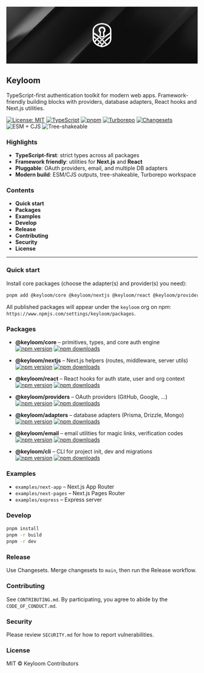 <p align="center">
  <img src="./keyloom_banner.png" height="150" width="830" title="Keyloom Banner">
</p>

## Keyloom

TypeScript-first authentication toolkit for modern web apps. Framework-friendly building blocks with providers, database adapters, React hooks and Next.js utilities.

[![License: MIT](https://img.shields.io/badge/license-MIT-blue.svg)](./LICENSE)
[![TypeScript](https://img.shields.io/badge/TypeScript-5.x-blue?logo=typescript)](https://www.typescriptlang.org/)
[![pnpm](https://img.shields.io/badge/pnpm-9.x-orange?logo=pnpm)](https://pnpm.io/)
[![Turborepo](https://img.shields.io/badge/Turborepo-2.x-000?logo=turbo)](https://turbo.build/repo)
[![Changesets](https://img.shields.io/badge/changesets-enabled-purple?logo=changesets)](https://github.com/changesets/changesets)
![ESM + CJS](https://img.shields.io/badge/ESM%20%2B%20CJS-supported-4c1)
![Tree-shakeable](https://img.shields.io/badge/tree--shakeable-yes-4c1)

### Highlights

- **TypeScript-first**: strict types across all packages
- **Framework friendly**: utilities for **Next.js** and **React**
- **Pluggable**: OAuth providers, email, and multiple DB adapters
- **Modern build**: ESM/CJS outputs, tree-shakeable, Turborepo workspace

### Contents

- **Quick start**
- **Packages**
- **Examples**
- **Develop**
- **Release**
- **Contributing**
- **Security**
- **License**

---

### Quick start

Install core packages (choose the adapter(s) and provider(s) you need):

```bash
pnpm add @keyloom/core @keyloom/nextjs @keyloom/react @keyloom/providers @keyloom/adapters
```

All published packages will appear under the `keyloom` org on npm: `https://www.npmjs.com/settings/keyloom/packages`.

### Packages

- **@keyloom/core** – primitives, types, and core auth engine  
  [![npm version](https://img.shields.io/npm/v/%40keyloom%2Fcore)](https://www.npmjs.com/package/@keyloom/core)
  [![npm downloads](https://img.shields.io/npm/dm/%40keyloom%2Fcore)](https://www.npmjs.com/package/@keyloom/core)

- **@keyloom/nextjs** – Next.js helpers (routes, middleware, server utils)  
  [![npm version](https://img.shields.io/npm/v/%40keyloom%2Fnextjs)](https://www.npmjs.com/package/@keyloom/nextjs)
  [![npm downloads](https://img.shields.io/npm/dm/%40keyloom%2Fnextjs)](https://www.npmjs.com/package/@keyloom/nextjs)

- **@keyloom/react** – React hooks for auth state, user and org context  
  [![npm version](https://img.shields.io/npm/v/%40keyloom%2Freact)](https://www.npmjs.com/package/@keyloom/react)
  [![npm downloads](https://img.shields.io/npm/dm/%40keyloom%2Freact)](https://www.npmjs.com/package/@keyloom/react)

- **@keyloom/providers** – OAuth providers (GitHub, Google, …)  
  [![npm version](https://img.shields.io/npm/v/%40keyloom%2Fproviders)](https://www.npmjs.com/package/@keyloom/providers)
  [![npm downloads](https://img.shields.io/npm/dm/%40keyloom%2Fproviders)](https://www.npmjs.com/package/@keyloom/providers)

- **@keyloom/adapters** – database adapters (Prisma, Drizzle, Mongo)  
  [![npm version](https://img.shields.io/npm/v/%40keyloom%2Fadapters)](https://www.npmjs.com/package/@keyloom/adapters)
  [![npm downloads](https://img.shields.io/npm/dm/%40keyloom%2Fadapters)](https://www.npmjs.com/package/@keyloom/adapters)

- **@keyloom/email** – email utilities for magic links, verification codes  
  [![npm version](https://img.shields.io/npm/v/%40keyloom%2Femail)](https://www.npmjs.com/package/@keyloom/email)
  [![npm downloads](https://img.shields.io/npm/dm/%40keyloom%2Femail)](https://www.npmjs.com/package/@keyloom/email)

- **@keyloom/cli** – CLI for project init, dev and migrations  
  [![npm version](https://img.shields.io/npm/v/%40keyloom%2Fcli)](https://www.npmjs.com/package/@keyloom/cli)
  [![npm downloads](https://img.shields.io/npm/dm/%40keyloom%2Fcli)](https://www.npmjs.com/package/@keyloom/cli)

### Examples

- `examples/next-app` – Next.js App Router
- `examples/next-pages` – Next.js Pages Router
- `examples/express` – Express server

### Develop

```bash
pnpm install
pnpm -r build
pnpm -r dev
```

### Release

Use Changesets. Merge changesets to `main`, then run the Release workflow.

### Contributing

See `CONTRIBUTING.md`. By participating, you agree to abide by the `CODE_OF_CONDUCT.md`.

### Security

Please review `SECURITY.md` for how to report vulnerabilities.

### License

MIT © Keyloom Contributors
